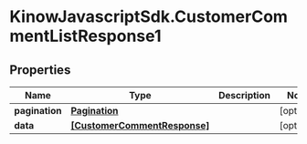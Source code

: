 # KinowJavascriptSdk.CustomerCommentListResponse1

## Properties
Name | Type | Description | Notes
------------ | ------------- | ------------- | -------------
**pagination** | [**Pagination**](Pagination.md) |  | [optional] 
**data** | [**[CustomerCommentResponse]**](CustomerCommentResponse.md) |  | [optional] 



